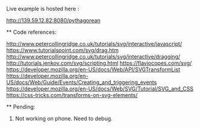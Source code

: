 Live example is hosted here :

http://139.59.12.82:8080/pythagorean

** Code references:

http://www.petercollingridge.co.uk/tutorials/svg/interactive/javascript/
https://www.tutorialspoint.com/svg/drag.htm
http://www.petercollingridge.co.uk/tutorials/svg/interactive/dragging/
http://tutorials.jenkov.com/svg/scripting.html
https://flaviocopes.com/svg/
https://developer.mozilla.org/en-US/docs/Web/API/SVGTransformList
https://developer.mozilla.org/en-US/docs/Web/Guide/Events/Creating_and_triggering_events
https://developer.mozilla.org/en-US/docs/Web/SVG/Tutorial/SVG_and_CSS
https://css-tricks.com/transforms-on-svg-elements/

** Pending:

1. Not working on phone. Need to debug.